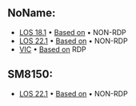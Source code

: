 
## NoName:
 - [LOS 18.1](https://github.com/TheSillyOk/kernel_laurel_sprout/commits/lineage-18.1) • [Based on](https://github.com/Mi-A3-laurel-sprout/kernel_xiaomi_XD/tree/lineage-18.1) • NON-RDP
 - [LOS 22.1](https://github.com/TheSillyOk/kernel_xiaomi_laurel_sprout-noname/commits/heresy) • [Based on](https://github.com/aleeeee1/kernel_xiaomi_laurel_sprout-noname/tree/heresy) • NON-RDP
 - [VIC](https://github.com/TheSillyOk/kernel_laurel_sprout/commits/vic) • [Based on](https://github.com/Mi-A3-laurel-sprout/kernel_xiaomi_XD/tree/vic) RDP

## SM8150:
 - [LOS 22.1](https://github.com/TheSillyOk/android_kernel_qcom_sm8150/tree/lineage-22.1) • [Based on](https://github.com/Skyblueborb/android_kernel_qcom_sm8150/tree/lineage-22.1) • NON-RDP
